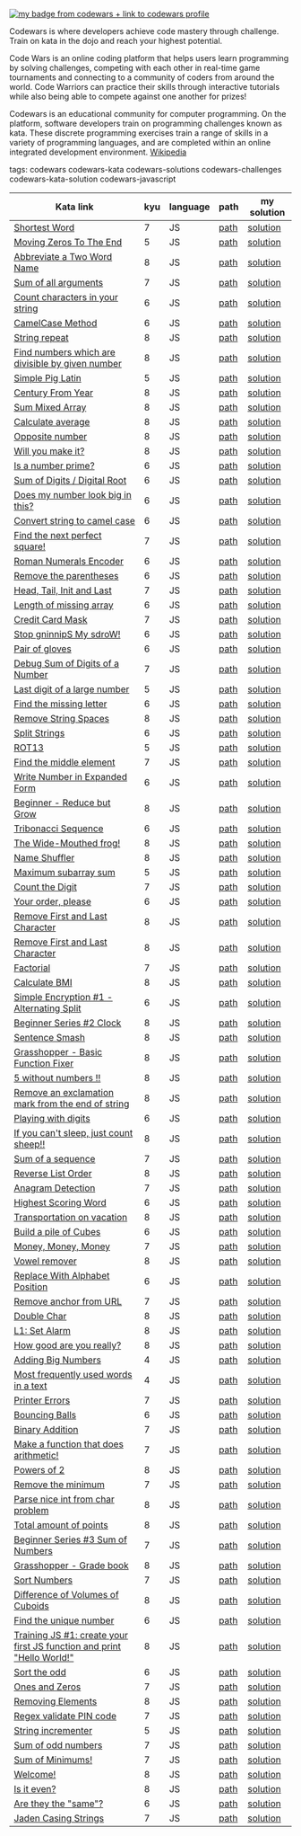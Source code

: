 [![my badge from codewars + link to codewars profile](https://www.codewars.com/users/DreasWeiss/badges/large)](https://www.codewars.com/users/DreasWeiss)

Codewars is where developers achieve code mastery through challenge. Train on kata in the dojo and reach your highest potential.

Code Wars is an online coding platform that helps users learn programming by solving challenges, competing with each other in real-time game tournaments and connecting to a community of coders from around the world. Code Warriors can practice their skills through interactive tutorials while also being able to compete against one another for prizes!

Codewars is an educational community for computer programming. On the platform, software developers train on programming challenges known as kata. These discrete programming exercises train a range of skills in a variety of programming languages, and are completed within an online integrated development environment. [Wikipedia](https://en.wikipedia.org/wiki/Codewars)

tags: codewars codewars-kata codewars-solutions codewars-challenges codewars-kata-solution codewars-javascript

|Kata link|kyu|language|path|my solution|
|---|----|---|---|---|
|[Shortest Word](https://www.codewars.com/kata/57cebe1dc6fdc20c57000ac9/train/javascript)|7|JS|[path](./katas/shortestWord/)|[solution](./katas/shortestWord/kata.js)|
|[Moving Zeros To The End](https://www.codewars.com/kata/52597aa56021e91c93000cb0/train/javascript)|5|JS|[path](./katas/movingZerosToTheEnd/)|[solution](./katas/movingZerosToTheEnd/kata.js)|
|[Abbreviate a Two Word Name](https://www.codewars.com/kata/57eadb7ecd143f4c9c0000a3/train/javascript)|8|JS|[path](./katas/abbreviateATwoWordName/)|[solution](./katas/abbreviateATwoWordName/kata.js)|
|[Sum of all arguments](https://www.codewars.com/kata/540c33513b6532cd58000259/train/javascript)|7|JS|[path](./katas/sumOfAllArguments/)|[solution](./katas/sumOfAllArguments/kata.js)|
|[Count characters in your string](https://www.codewars.com/kata/52efefcbcdf57161d4000091/train/javascript)|6|JS|[path](./katas/countCharactersInYourString/)|[solution](./katas/countCharactersInYourString/kata.js)|
|[CamelCase Method](https://www.codewars.com/kata/587731fda577b3d1b0001196/train/javascript)|6|JS|[path](./katas/camelcaseMethod/)|[solution](./katas/camelcaseMethod/kata.js)|
|[String repeat](https://www.codewars.com/kata/57a0e5c372292dd76d000d7e/train/javascript)|8|JS|[path](./katas/stringRepeat/)|[solution](./katas/stringRepeat/kata.js)|
|[Find numbers which are divisible by given number](https://www.codewars.com/kata/55edaba99da3a9c84000003b/train/javascript)|8|JS|[path](./katas/findNumbersWhichAreDivisibleByGivenNumber/)|[solution](./katas/findNumbersWhichAreDivisibleByGivenNumber/kata.js)|
|[Simple Pig Latin](https://www.codewars.com/kata/520b9d2ad5c005041100000f/train/javascript)|5|JS|[path](./katas/simplePigLatin/)|[solution](./katas/simplePigLatin/kata.js)|
|[Century From Year](https://www.codewars.com/kata/5a3fe3dde1ce0e8ed6000097/train/javascript)|8|JS|[path](./katas/centuryFromYear/)|[solution](./katas/centuryFromYear/kata.js)|
|[Sum Mixed Array](https://www.codewars.com/kata/57eaeb9578748ff92a000009/train/javascript)|8|JS|[path](./katas/sumMixedArray/)|[solution](./katas/sumMixedArray/kata.js)|
|[Calculate average](https://www.codewars.com/kata/57a2013acf1fa5bfc4000921/train/javascript)|8|JS|[path](./katas/calculateAverage/)|[solution](./katas/calculateAverage/kata.js)|
|[Opposite number](https://www.codewars.com/kata/56dec885c54a926dcd001095/train/javascript)|8|JS|[path](./katas/oppositeNumber/)|[solution](./katas/oppositeNumber/kata.js)|
|[Will you make it?](https://www.codewars.com/kata/5861d28f124b35723e00005e/train/javascript)|8|JS|[path](./katas/willYouMakeIt/)|[solution](./katas/willYouMakeIt/kata.js)|
|[Is a number prime?](https://www.codewars.com/kata/5262119038c0985a5b00029f/train/javascript)|6|JS|[path](./katas/isANumberPrime/)|[solution](./katas/isANumberPrime/kata.js)|
|[Sum of Digits / Digital Root](https://www.codewars.com/kata/541c8630095125aba6000c00/train/javascript)|6|JS|[path](./katas/sumOfDigitsDigitalRoot/)|[solution](./katas/sumOfDigitsDigitalRoot/kata.js)|
|[Does my number look big in this?](https://www.codewars.com/kata/5287e858c6b5a9678200083c/train/javascript)|6|JS|[path](./katas/doesMyNumberLookBigInThis/)|[solution](./katas/doesMyNumberLookBigInThis/kata.js)|
|[Convert string to camel case](https://www.codewars.com/kata/517abf86da9663f1d2000003/train/javascript)|6|JS|[path](./katas/convertStringToCamelCase/)|[solution](./katas/convertStringToCamelCase/kata.js)|
|[Find the next perfect square!](https://www.codewars.com/kata/56269eb78ad2e4ced1000013/train/javascript)|7|JS|[path](./katas/findTheNextPerfectSquare/)|[solution](./katas/findTheNextPerfectSquare/kata.js)|
|[Roman Numerals Encoder](https://www.codewars.com/kata/51b62bf6a9c58071c600001b/train/javascript)|6|JS|[path](./katas/romanNumeralsEncoder/)|[solution](./katas/romanNumeralsEncoder/kata.js)|
|[Remove the parentheses](https://www.codewars.com/kata/5f7c38eb54307c002a2b8cc8/train/javascript)|6|JS|[path](./katas/removeTheParentheses/)|[solution](./katas/removeTheParentheses/kata.js)|
|[Head, Tail, Init and Last](https://www.codewars.com/kata/54592a5052756d5c5d0009c3/train/javascript)|7|JS|[path](./katas/headTailInitAndLast/)|[solution](./katas/headTailInitAndLast/kata.js)|
|[Length of missing array](https://www.codewars.com/kata/57b6f5aadb5b3d0ae3000611/train/javascript)|6|JS|[path](./katas/lengthOfMissingArray/)|[solution](./katas/lengthOfMissingArray/kata.js)|
|[Credit Card Mask](https://www.codewars.com/kata/5412509bd436bd33920011bc/train/javascript)|7|JS|[path](./katas/creditCardMask/)|[solution](./katas/creditCardMask/kata.js)|
|[Stop gninnipS My sdroW!](https://www.codewars.com/kata/5264d2b162488dc400000001/javascript)|6|JS|[path](./katas/stopGninnipsMySdrow!/)|[solution](./katas/stopGninnipsMySdrow!/kata.js)|
|[Pair of gloves](https://www.codewars.com/kata/58235a167a8cb37e1a0000db/javascript)|6|JS|[path](./katas/pairOfGloves/)|[solution](./katas/pairOfGloves/kata.js)|
|[Debug Sum of Digits of a Number](https://www.codewars.com/kata/563d59dd8e47a5ed220000ba/train/javascript)|7|JS|[path](./katas/debugSumOfDigitsOfANumber/)|[solution](./katas/debugSumOfDigitsOfANumber/kata.js)|
|[Last digit of a large number](https://www.codewars.com/kata/5511b2f550906349a70004e1/train/javascript)|5|JS|[path](./katas/lastDigitOfALargeNumber/)|[solution](./katas/lastDigitOfALargeNumber/kata.js)|
|[Find the missing letter](https://www.codewars.com/kata/57eae20f5500ad98e50002c5/train/javascript)|6|JS|[path](./katas/findTheMissingLetter/)|[solution](./katas/findTheMissingLetter/kata.js)|
|[Remove String Spaces](https://www.codewars.com/kata/57eae20f5500ad98e50002c5/train/javascript)|8|JS|[path](./katas/removeStringSpaces/)|[solution](./katas/removeStringSpaces/kata.js)|
|[Split Strings](https://www.codewars.com/kata/515de9ae9dcfc28eb6000001/train/javascript)|6|JS|[path](./katas/splitStrings/)|[solution](./katas/splitStrings/kata.js)|
|[ROT13](https://www.codewars.com/kata/52223df9e8f98c7aa7000062/train/javascript)|5|JS|[path](./katas/ROT13/)|[solution](./katas/ROT13/kata.js)|
|[Find the middle element](https://www.codewars.com/kata/545a4c5a61aa4c6916000755/train/javascript)|7|JS|[path](./katas/findTheMiddleElement/)|[solution](./katas/findTheMiddleElement/kata.js)|
|[Write Number in Expanded Form](https://www.codewars.com/kata/57f780909f7e8e3183000078/train/javascript)|6|JS|[path](./katas/writeNumberInExpandedForm/)|[solution](./katas/writeNumberInExpandedForm/kata.js)|
|[Beginner - Reduce but Grow](https://www.codewars.com/kata/57f780909f7e8e3183000078/train/javascript)|8|JS|[path](./katas/beginnerReduceButGrow/)|[solution](./katas/beginnerReduceButGrow/kata.js)|
|[Tribonacci Sequence](https://www.codewars.com/kata/556deca17c58da83c00002db/train/javascript)|6|JS|[path](./katas/tribonacciSequence/)|[solution](./katas/tribonacciSequence/kata.js)|
|[The Wide-Mouthed frog!](https://www.codewars.com/kata/57ec8bd8f670e9a47a000f89/train/javascript)|8|JS|[path](./katas/theWideMouthedFrog/)|[solution](./katas/theWideMouthedFrog/kata.js)|
|[Name Shuffler](https://www.codewars.com/kata/559ac78160f0be07c200005a/train/javascript)|8|JS|[path](./katas/nameShuffler/)|[solution](./katas/nameShuffler/kata.js)|
|[Maximum subarray sum](https://www.codewars.com/kata/54521e9ec8e60bc4de000d6c/train/javascript)|5|JS|[path](./katas/maximumSubarraySum/)|[solution](./katas/maximumSubarraySum/kata.js)|
|[Count the Digit](https://www.codewars.com/kata/566fc12495810954b1000030/train/javascript)|7|JS|[path](./katas/countTheDigit/)|[solution](./katas/countTheDigit/kata.js)|
|[Your order, please](https://www.codewars.com/kata/55c45be3b2079eccff00010f/train/javascript)|6|JS|[path](./katas/yourOrderPlease/)|[solution](./katas/yourOrderPlease/kata.js)|
|[Remove First and Last Character](https://www.codewars.com/kata/5a00e05cc374cb34d100000d/train/javascript)|8|JS|[path](./katas/reversedSequence/)|[solution](./katas/reversedSequence/kata.js)|
|[Remove First and Last Character](https://www.codewars.com/kata/56bc28ad5bdaeb48760009b0/train/javascript)|8|JS|[path](./katas/removeFirstAndLastCharacter/)|[solution](./katas/removeFirstAndLastCharacter/kata.js)|
|[Factorial](https://www.codewars.com/kata/54ff0d1f355cfd20e60001fc/train/javascript)|7|JS|[path](./katas/factorial/)|[solution](./katas/factorial/kata.js)|
|[Calculate BMI](https://www.codewars.com/kata/57a429e253ba3381850000fb/train/javascript)|8|JS|[path](./katas/calculateBMI/)|[solution](./katas/calculateBMI/kata.js)|
|[Simple Encryption #1 - Alternating Split](https://www.codewars.com/kata/57814d79a56c88e3e0000786/train/javascript)|6|JS|[path](./katas/simpleEncryption1AlternatingSplit/)|[solution](./katas/simpleEncryption1AlternatingSplit/kata.js)|
|[Beginner Series #2 Clock](https://www.codewars.com/kata/55f9bca8ecaa9eac7100004a/train/javascript)|8|JS|[path](./katas/beginnerSeries2Clock/)|[solution](./katas/beginnerSeries2Clock/kata.js)|
|[Sentence Smash](https://www.codewars.com/kata/53dc23c68a0c93699800041d/train/javascript)|8|JS|[path](./katas/sentenceSmash/)|[solution](./katas/sentenceSmash/kata.js)|
|[Grasshopper - Basic Function Fixer](https://www.codewars.com/kata/56200d610758762fb0000002/train/javascript)|8|JS|[path](./katas/grasshopperBasicFunctionFixer/)|[solution](./katas/grasshopperBasicFunctionFixer/kata.js)|
|[5 without numbers !!](https://www.codewars.com/kata/59441520102eaa25260000bf/train/javascript)|8|JS|[path](./katas/five5WgithoutNumbers/)|[solution](./katas/five5WgithoutNumbers/kata.js)|
|[Remove an exclamation mark from the end of string](https://www.codewars.com/kata/57fae964d80daa229d000126/train/javascript)|8|JS|[path](./katas/removeAnExclamationMarkFromTheEndOfString/)|[solution](./katas/removeAnExclamationMarkFromTheEndOfString/kata.js)|
|[Playing with digits](https://www.codewars.com/kata/5552101f47fc5178b1000050/train/javascript)|6|JS|[path](./katas/playingWithDigits/)|[solution](./katas/playingWithDigits/kata.js)|
|[If you can't sleep, just count sheep!!](https://www.codewars.com/kata/5b077ebdaf15be5c7f000077/train/javascript)|8|JS|[path](./katas/ifYouCantSleepJustCountSheep/)|[solution](./katas/ifYouCantSleepJustCountSheep/kata.js)|
|[Sum of a sequence](https://www.codewars.com/kata/586f6741c66d18c22800010a/train/javascript)|7|JS|[path](./katas/sumOfASequence/)|[solution](./katas/sumOfASequence/kata.js)|
|[Reverse List Order](https://www.codewars.com/kata/53da6d8d112bd1a0dc00008b/train/javascript)|8|JS|[path](./katas/reverseListOrder/)|[solution](./katas/reverseListOrder/kata.js)|
|[Anagram Detection](https://www.codewars.com/kata/529eef7a9194e0cbc1000255/train/javascript)|7|JS|[path](./katas/anagramDetection/)|[solution](./katas/anagramDetection/kata.js)|
|[Highest Scoring Word](https://www.codewars.com/kata/57eb8fcdf670e99d9b000272/train/javascript)|6|JS|[path](./katas/highestScoringWord/)|[solution](./katas/highestScoringWord/kata.js)|
|[Transportation on vacation](https://www.codewars.com/kata/568d0dd208ee69389d000016/train/javascript)|8|JS|[path](./katas/transportationOnVacation/)|[solution](./katas/transportationOnVacation/kata.js)|
|[Build a pile of Cubes](https://www.codewars.com/kata/5592e3bd57b64d00f3000047/train/javascript)|6|JS|[path](./katas/buildAPileOfCubes/)|[solution](./katas/buildAPileOfCubes/kata.js)|
|[Money, Money, Money](https://www.codewars.com/kata/563f037412e5ada593000114/train/javascript)|7|JS|[path](./katas/moneyMoneyMoney/)|[solution](./katas/moneyMoneyMoney/kata.js)|
|[Vowel remover](https://www.codewars.com/kata/5547929140907378f9000039/train/javascript)|8|JS|[path](./katas/vowelRemover/)|[solution](./katas/vowelRemover/kata.js)|
|[Replace With Alphabet Position](https://www.codewars.com/kata/546f922b54af40e1e90001da/javascript)|6|JS|[path](./katas/replaceWithAlphabetPosition/)|[solution](./katas/replaceWithAlphabetPosition/kata.js)|
|[Remove anchor from URL](https://www.codewars.com/kata/51f2b4448cadf20ed0000386/train/javascript)|7|JS|[path](./katas/removeAnchorFromUrl/)|[solution](./katas/removeAnchorFromUrl/kata.js)|
|[Double Char](https://www.codewars.com/kata/56b1f01c247c01db92000076/train/javascript)|8|JS|[path](./katas/doubleChar/)|[solution](./katas/doubleChar/kata.js)|
|[L1: Set Alarm](https://www.codewars.com/kata/568dcc3c7f12767a62000038/train/javascript)|8|JS|[path](./katas/l1SetAlarm/)|[solution](./katas/l1SetAlarm/kata.js)|
|[How good are you really?](https://www.codewars.com/kata/5601409514fc93442500010b/train/javascript)|8|JS|[path](./katas/howGoodAreYouReally/)|[solution](./katas/howGoodAreYouReally/kata.js)|
|[Adding Big Numbers](https://www.codewars.com/kata/525f4206b73515bffb000b21/train/javascript)|4|JS|[path](./katas/addingBigNumbers/)|[solution](./katas/addingBigNumbers/kata.js)|
|[Most frequently used words in a text](https://www.codewars.com/kata/51e056fe544cf36c410000fb/train/javascript)|4|JS|[path](./katas/mostFrequentlyUsedWordsInAText/)|[solution](./katas/mostFrequentlyUsedWordsInAText/kata.js)|
|[Printer Errors](https://www.codewars.com/kata/56541980fa08ab47a0000040/train/javascript)|7|JS|[path](./katas/printerErrors/)|[solution](./katas/printerErrors/kata.js)|
|[Bouncing Balls](https://www.codewars.com/kata/5544c7a5cb454edb3c000047/train/javascript)|6|JS|[path](./katas/bouncingBalls/)|[solution](./katas/bouncingBalls/kata.js)|
|[Binary Addition](https://www.codewars.com/kata/551f37452ff852b7bd000139/javascript)|7|JS|[path](./katas/binaryAddition/)|[solution](./katas/binaryAddition/kata.js)|
|[Make a function that does arithmetic!](https://www.codewars.com/kata/583f158ea20cfcbeb400000a/train/javascript)|7|JS|[path](./katas/makeAFunctionThatDoesArithmetic/)|[solution](./katas/makeAFunctionThatDoesArithmetic/kata.js)|
|[Powers of 2](https://www.codewars.com/kata/57a083a57cb1f31db7000028/train/javascript)|8|JS|[path](./katas/powersOfTwo/)|[solution](./katas/powersOfTwo/kata.js)|
|[Remove the minimum](https://www.codewars.com/kata/563cf89eb4747c5fb100001b/train/javascript)|7|JS|[path](./katas/removeTheMinimum/)|[solution](./katas/removeTheMinimum/kata.js)|
|[Parse nice int from char problem](https://www.codewars.com/kata/557cd6882bfa3c8a9f0000c1/train/javascript)|8|JS|[path](./katas/parseNiceIntFromCharProblem/)|[solution](./katas/parseNiceIntFromCharProblem/kata.js)|
|[Total amount of points](https://www.codewars.com/kata/5bb904724c47249b10000131/train/javascript)|8|JS|[path](./katas/totalAmountOfPoints/)|[solution](./katas/totalAmountOfPoints/kata.js)|
|[Beginner Series #3 Sum of Numbers](https://www.codewars.com/kata/55f2b110f61eb01779000053/train/javascript)|7|JS|[path](./katas/beginnerSeries3SumOfNumbers/)|[solution](./katas/beginnerSeries3SumOfNumbers/kata.js)|
|[Grasshopper - Grade book](https://www.codewars.com/kata/55cbd4ba903825f7970000f5/train/javascript)|8|JS|[path](./katas/grasshopperGradeBook/)|[solution](./katas/grasshopperGradeBook/kata.js)|
|[Sort Numbers](https://www.codewars.com/kata/5174a4c0f2769dd8b1000003/train/javascript)|7|JS|[path](./katas/sortNumbers/)|[solution](./katas/sortNumbers/kata.js)|
|[Difference of Volumes of Cuboids](https://www.codewars.com/kata/58cb43f4256836ed95000f97/train/javascript)|8|JS|[path](./katas/differenceOfVolumesOfCuboids/)|[solution](./katas/differenceOfVolumesOfCuboids/kata.js)|
|[Find the unique number](https://www.codewars.com/kata/585d7d5adb20cf33cb000235/train/javascript)|6|JS|[path](./katas/findTheUniqueNumber/)|[solution](./katas/findTheUniqueNumber/kata.js)|
|[Training JS #1: create your first JS function and print "Hello World!"](https://www.codewars.com/kata/571ec274b1c8d4a61c0000c8/train/javascript)|8|JS|[path](./katas/createYourFirstJsFunctionAndPrintHelloWorld/)|[solution](./katas/createYourFirstJsFunctionAndPrintHelloWorld/kata.js)|
|[Sort the odd](https://www.codewars.com/kata/578aa45ee9fd15ff4600090d/train/javascript)|6|JS|[path](./katas/sortTheOdd/)|[solution](./katas/sortTheOdd/kata.js)|
|[Ones and Zeros](https://www.codewars.com/kata/578553c3a1b8d5c40300037c/train/javascript)|7|JS|[path](./katas/onesAndZeros/)|[solution](./katas/onesAndZeros/kata.js)|
|[Removing Elements](https://www.codewars.com/kata/5769b3802ae6f8e4890009d2/train/javascript)|8|JS|[path](./katas/removingElements/)|[solution](./katas/removingElements/kata.js)|
|[Regex validate PIN code](https://www.codewars.com/kata/55f8a9c06c018a0d6e000132/train/javascript)|7|JS|[path](./katas/regexValidatePinCode/)|[solution](./katas/regexValidatePinCode/kata.js)|
|[String incrementer](https://www.codewars.com/kata/54a91a4883a7de5d7800009c/train/javascript)|5|JS|[path](./katas/stringIncrementer/)|[solution](./katas/stringIncrementer/kata.js)|
|[Sum of odd numbers](https://www.codewars.com/kata/55fd2d567d94ac3bc9000064/train/javascript)|7|JS|[path](./katas/sumOfOddNumbers/)|[solution](./katas/sumOfOddNumbers/kata.js)|
|[Sum of Minimums!](https://www.codewars.com/kata/5d5ee4c35162d9001af7d699/train/javascript)|7|JS|[path](./katas/sumOfMinimus/)|[solution](./katas/sumOfMinimus/kata.js)|
|[Welcome!](https://www.codewars.com/kata/577ff15ad648a14b780000e7/train/javascript)|8|JS|[path](./katas/welcome/)|[solution](./katas/welcome/kataSecond.js)|
|[Is it even?](https://www.codewars.com/kata/555a67db74814aa4ee0001b5/train/javascript)|8|JS|[path](./katas/isItEven/)|[solution](./katas/isItEven/kata.js)|
|[Are they the "same"?](https://www.codewars.com/kata/550498447451fbbd7600041c/train/javascript)|6|JS|[path](./katas/areTheyTheSame/)|[solution](./katas/areTheyTheSame/kata.js)|
|[Jaden Casing Strings](https://www.codewars.com/kata/5390bac347d09b7da40006f6/train/javascript)|7|JS|[path](./katas/jadenCasingStrings/)|[solution](./katas/jadenCasingStrings/kata.js)|
